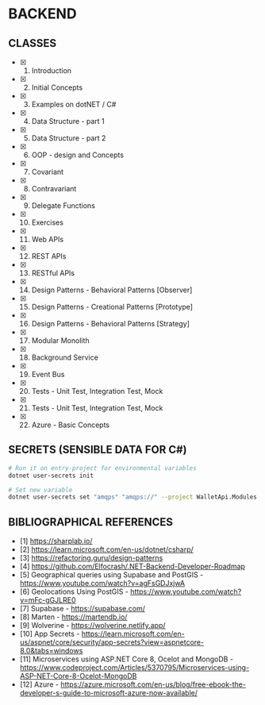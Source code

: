 # BACKEND

## CLASSES

- [x] 1. Introduction
- [x] 2. Initial Concepts
- [x] 3. Examples on dotNET / C#
- [x] 4. Data Structure - part 1
- [x] 5. Data Structure - part 2
- [x] 6. OOP - design and Concepts
- [x] 7. Covariant
- [x] 8. Contravariant
- [x] 9. Delegate Functions
- [x] 10. Exercises
- [x] 11. Web APIs
- [x] 12. REST APIs
- [x] 13. RESTful APIs
- [x] 14. Design Patterns - Behavioral Patterns [Observer]
- [x] 15. Design Patterns - Creational Patterns [Prototype]
- [x] 16. Design Patterns - Behavioral Patterns [Strategy]
- [x] 17. Modular Monolith
- [x] 18. Background Service
- [x] 19. Event Bus
- [x] 20. Tests - Unit Test, Integration Test, Mock
- [x] 21. Tests - Unit Test, Integration Test, Mock
- [x] 22. Azure - Basic Concepts

## SECRETS (SENSIBLE DATA FOR C#)

```bash
# Run it on entry-project for environmental variables
dotnet user-secrets init

# Set new variable
dotnet user-secrets set "amqps" "amqps://" --project WalletApi.Modules.Wallets.Api
```

## BIBLIOGRAPHICAL REFERENCES

- [1] https://sharplab.io/
- [2] https://learn.microsoft.com/en-us/dotnet/csharp/
- [3] https://refactoring.guru/design-patterns
- [4] https://github.com/Elfocrash/.NET-Backend-Developer-Roadmap
- [5] Geographical queries using Supabase and PostGIS - https://www.youtube.com/watch?v=agFsGDJxjwA
- [6] Geolocations Using PostGIS - https://www.youtube.com/watch?v=mFc-gGJLRE0
- [7] Supabase - https://supabase.com/
- [8] Marten - https://martendb.io/
- [9] Wolverine - https://wolverine.netlify.app/
- [10] App Secrets - https://learn.microsoft.com/en-us/aspnet/core/security/app-secrets?view=aspnetcore-8.0&tabs=windows
- [11] Microservices using ASP.NET Core 8, Ocelot and MongoDB - https://www.codeproject.com/Articles/5370795/Microservices-using-ASP-NET-Core-8-Ocelot-MongoDB
- [12] Azure - https://azure.microsoft.com/en-us/blog/free-ebook-the-developer-s-guide-to-microsoft-azure-now-available/
